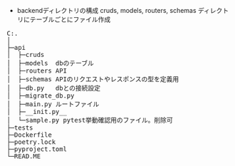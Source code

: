 -  backendディレクトリの構成
 cruds, models, routers, schemas ディレクトリにテーブルごとにファイル作成
<pre>
C:.
│  
├─api
│  ├─cruds 
│  ├─models  dbのテーブル
│  ├─routers API
│  ├─schemas APIのリクエストやレスポンスの型を定義用
│  ├─db.py   dbとの接続設定
│  ├─migrate_db.py 
│  ├─main.py ルートファイル
│  ├─__init.py__
│  └─sample.py pytest挙動確認用のファイル。削除可
├─tests 
├─Dockerfile
├─poetry.lock
├─pyproject.toml
└─READ.ME
</pre>

